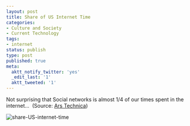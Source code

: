```yaml
---
layout: post
title: Share of US Internet Time
categories:
- Culture and Society
- Current Technology
tags:
- internet
status: publish
type: post
published: true
meta:
  aktt_notify_twitter: 'yes'
  _edit_last: '1'
  aktt_tweeted: '1'
---
```

Not surprising that Social networks is almost 1/4 of our times spent in the internet...  (Source: [Ars Technica](http://arstechnica.com/web/news/2010/08/nielsen-social-networking-and-gaming-up-email-uncertain.ars))

![](/img/share-US-internet-time.jpg "share-US-internet-time")
